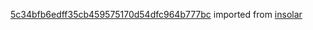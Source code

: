 [5c34bfb6edff35cb459575170d54dfc964b777bc](https://github.com/insolar/insolar/commit/5c34bfb6edff35cb459575170d54dfc964b777bc) imported from [insolar](https://github.com/insolar/insolar)
